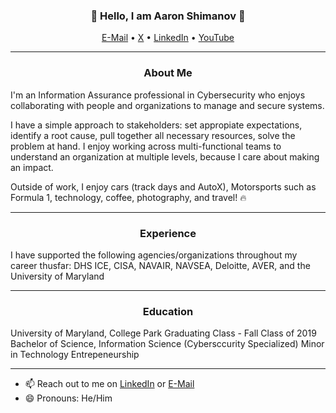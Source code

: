 <h3 align="center">👋 Hello, I am Aaron Shimanov 👋</h3>

<p align="center">
  <a href="mailto:aj_shimanov@outlook.com">E-Mail</a> •
  <a href="https://x.com/AaronShimanov">X</a> •
  <a href="https://www.linkedin.com/in/aaron-shimanov/">LinkedIn</a> •
  <a href="https://www.youtube.com/@AaronShimanov">YouTube</a>
</p>

---

<h3 align="center">About Me</h3>

I'm an Information Assurance professional in Cybersecurity who enjoys collaborating with people and organizations to manage and secure systems.

I have a simple approach to stakeholders: set appropiate expectations, identify a root cause, pull together all necessary resources, solve the problem at hand. I enjoy working across multi-functional teams to understand an organization at multiple levels, because I care about making an impact.

Outside of work, I enjoy cars (track days and AutoX), Motorsports such as Formula 1, technology, coffee, photography, and travel! 🔥

---

<h3 align="center">Experience</h3>

I have supported the following agencies/organizations throughout my career thusfar:
DHS ICE, CISA, NAVAIR, NAVSEA, Deloitte, AVER, and the University of Maryland

---

<h3 align="center">Education</h3>

University of Maryland, College Park
Graduating Class - Fall Class of 2019
Bachelor of Science, Information Science (Cybersccurity Specialized)
Minor in Technology Entrepeneurship

---

- 📫 Reach out to me on [LinkedIn](https://www.linkedin.com/in/aaron-shimanov/) or [E-Mail](mailto:aj_shimanov@outlook.com)  
- 😄 Pronouns: He/Him

